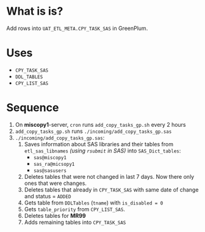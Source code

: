 #                  What is is?

Add rows into `UAT_ETL_META.CPY_TASK_SAS` in GreenPlum.










#                  Uses

- `CPY_TASK_SAS`
- `DDL_TABLES`
- `CPY_LIST_SAS`









#                  Sequence

1. On **miscopy1**-server, `cron` runs `add_copy_tasks_gp.sh` every 2 hours
2. `add_copy_tasks_gp.sh` runs `./incoming/add_copy_tasks_gp.sas`
3. `./incoming/add_copy_tasks_gp.sas`:
	1. Saves information about SAS libraries and their tables from `etl_sas_libnames` *(using `rsubmit` in SAS)* into `SAS_Dict_tables`:
		- `sas@miscopy1`
		- `sas_ra@micsopy1`
		- `sas@sasusers`
	2. Deletes tables that were not changed in last 7 days. Now there only ones that were changes.
	3. Deletes tables that already in `CPY_TASK_SAS` with same date of change and status = `ADDED`
	4. Gets table from `DDLTables` (`tname`) with `is_disabled = 0`
	5. Gets `table_priority` from `CPY_LIST_SAS`.
	6. Deletes tables for **MR99**
	7. Adds remaining tables into `CPY_TASK_SAS`
